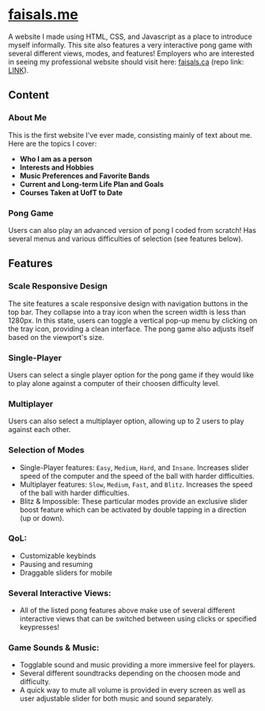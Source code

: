 # [faisals.me](http://faisals.me)

A website I made using HTML, CSS, and Javascript as a place to introduce myself informally. This site also features a very interactive pong game with several different views, modes, and features! Employers who are interested in seeing my professional website should visit here: [faisals.ca](https://faisals.ca) (repo link: [LINK](#)). 

## Content

### About Me
This is the first website I've ever made, consisting mainly of text about me. Here are the topics I cover:

- **Who I am as a person**
- **Interests and Hobbies**
- **Music Preferences and Favorite Bands**
- **Current and Long-term Life Plan and Goals**
- **Courses Taken at UofT to Date**

### Pong Game
Users can also play an advanced version of pong I coded from scratch! Has several menus and various difficulties of selection (see features below).


## Features

### Scale Responsive Design
The site features a scale responsive design with navigation buttons in the top bar. They collapse into a tray icon when the screen width is less than 1280px. In this state, users can toggle a vertical pop-up menu by clicking on the tray icon, providing a clean interface. The pong game also adjusts itself based on the viewport's size.

### Single-Player
Users can select a single player option for the pong game if they would like to play alone against a computer of their choosen difficulty level.

### Multiplayer
Users can also select a multiplayer option, allowing up to 2 users to play against each other.

### Selection of Modes
- Single-Player features: `Easy`, `Medium`, `Hard`, and `Insane`. Increases slider speed of the computer and the speed of the ball with harder difficulties.
- Multiplayer features: `Slow`, `Medium`, `Fast`, and `Blitz`. Increases the speed of the ball with harder difficulties.
- Blitz & Impossible: These particular modes provide an exclusive slider boost feature which can be activated by double tapping in a direction (up or down).

### QoL:
- Customizable keybinds
- Pausing and resuming
- Draggable sliders for mobile

### Several Interactive Views:
- All of the listed pong features above make use of several different interactive views that can be switched between using clicks or specified keypresses!

### Game Sounds & Music:
- Togglable sound and music providing a more immersive feel for players.
- Several different soundtracks depending on the choosen mode and difficulty.
- A quick way to mute all volume is provided in every screen as well as user adjustable slider for both music and sound separately.
